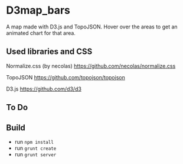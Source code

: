 # D3map_bars

A map made with D3.js and TopoJSON.
Hover over the areas to get an animated chart for that area.

## Used libraries and CSS

Normalize.css (by necolas)
https://github.com/necolas/normalize.css

TopoJSON
https://github.com/topojson/topojson

D3.js
https://github.com/d3/d3

## To Do


## Build

- run `npm install`
- run `grunt create`
- run `grunt server`
